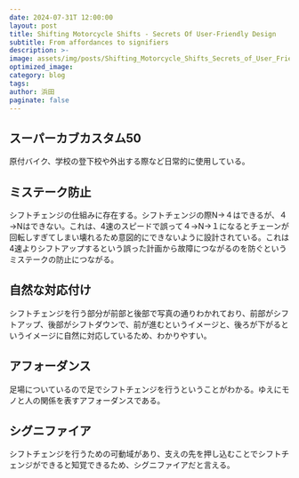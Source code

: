 ```yaml
---
date: 2024-07-31T 12:00:00
layout: post
title: Shifting Motorcycle Shifts - Secrets Of User-Friendly Design
subtitle: From affordances to signifiers
description: >-
image: assets/img/posts/Shifting_Motorcycle_Shifts_Secrets_of_User_Friendly_Design/Shifting_Motorcycle_Shifts_Secrets_of_User_Friendly_Design.png
optimized_image: 
category: blog
tags: 
author: 浜田
paginate: false
---
```


## スーパーカブカスタム50

原付バイク、学校の登下校や外出する際など日常的に使用している。

## ミステーク防止

シフトチェンジの仕組みに存在する。シフトチェンジの際N→４はできるが、４→Nはできない。これは、4速のスピードで誤って４→N→１になるとチェーンが回転しすぎてしまい壊れるため意図的にできないように設計されている。これは4速よりシフトアップするという誤った計画から故障につながるのを防ぐというミステークの防止につながる。

## 自然な対応付け

シフトチェンジを行う部分が前部と後部で写真の通りわかれており、前部がシフトアップ、後部がシフトダウンで、前が進むというイメージと、後ろが下がるというイメージに自然に対応しているため、わかりやすい。

## アフォーダンス

足場についているので足でシフトチェンジを行うということがわかる。ゆえにモノと人の関係を表すアフォーダンスである。

## シグニファイア

シフトチェンジを行うための可動域があり、支えの先を押し込むことでシフトチェンジができると知覚できるため、シグニファイアだと言える。